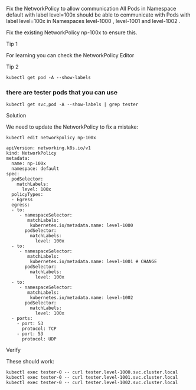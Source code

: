 Fix the NetworkPolicy to allow communication
All Pods in Namespace default with label level=100x should be able to communicate with Pods with label level=100x in Namespaces level-1000 , level-1001 and level-1002 .

Fix the existing NetworkPolicy np-100x to ensure this.


Tip 1

For learning you can check the NetworkPolicy Editor


Tip 2
```
kubectl get pod -A --show-labels
```
### there are tester pods that you can use
```
kubectl get svc,pod -A --show-labels | grep tester
```
Solution


We need to update the NetworkPolicy to fix a mistake:

```
kubectl edit networkpolicy np-100x
```

```
apiVersion: networking.k8s.io/v1
kind: NetworkPolicy
metadata:
  name: np-100x
  namespace: default
spec:
  podSelector:
    matchLabels:
      level: 100x
  policyTypes:
  - Egress
  egress:
  - to:
     - namespaceSelector:
        matchLabels:
         kubernetes.io/metadata.name: level-1000
       podSelector:
         matchLabels:
           level: 100x
  - to:
     - namespaceSelector:
        matchLabels:
         kubernetes.io/metadata.name: level-1001 # CHANGE
       podSelector:
         matchLabels:
           level: 100x
  - to:
     - namespaceSelector:
        matchLabels:
         kubernetes.io/metadata.name: level-1002
       podSelector:
         matchLabels:
           level: 100x
  - ports:
    - port: 53
      protocol: TCP
    - port: 53
      protocol: UDP
```
Verify


These should work:

```
kubectl exec tester-0 -- curl tester.level-1000.svc.cluster.local
kubectl exec tester-0 -- curl tester.level-1001.svc.cluster.local
kubectl exec tester-0 -- curl tester.level-1002.svc.cluster.local
```
